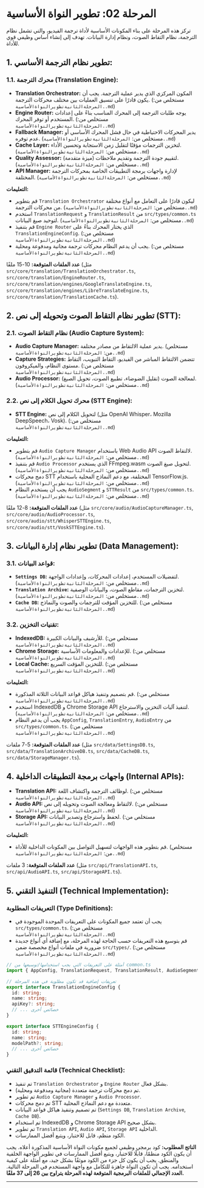 # المرحلة 02: تطوير النواة الأساسية

تركز هذه المرحلة على بناء المكونات الأساسية لأداة ترجمة الفيديو، والتي تشمل نظام الترجمة، نظام التقاط الصوت، ونظام إدارة البيانات. تهدف إلى إنشاء أساس وظيفي قوي للأداة.

## 1. تطوير نظام الترجمة الأساسي:

### 1.1. محرك الترجمة (Translation Engine):

*   **Translation Orchestrator:** المكون المركزي الذي يدير عملية الترجمة. يجب أن يكون قادرًا على تنسيق العمليات بين مختلف محركات الترجمة. (مستخلص من: `المرحلةالثانيةتطويرالنواةالأساسية..md`)
*   **Engine Router:** يوجه طلبات الترجمة إلى المحرك المناسب بناءً على إعدادات المستخدم أو توفر المحرك. (مستخلص من: `المرحلةالثانيةتطويرالنواةالأساسية..md`)
*   **Fallback Manager:** يدير المحركات الاحتياطية في حال فشل المحرك الأساسي أو عدم توفره. (مستخلص من: `المرحلةالثانيةتطويرالنواةالأساسية..md`)
*   **Cache Layer:** لتخزين الترجمات مؤقتًا لتقليل زمن الاستجابة وتحسين الأداء. (مستخلص من: `المرحلةالثانيةتطويرالنواةالأساسية..md`)
*   **Quality Assessor:** (ميزة متقدمة) لتقييم جودة الترجمة وتقديم ملاحظات. (مستخلص من: `المرحلةالثانيةتطويرالنواةالأساسية..md`)
*   **API Manager:** لإدارة واجهات برمجة التطبيقات الخاصة بمحركات الترجمة المختلفة. (مستخلص من: `المرحلةالثانيةتطويرالنواةالأساسية..md`)

**التعليمات:**
*   قم بتطوير `Translation Orchestrator` ليكون قادرًا على التعامل مع أنواع مختلفة من محركات الترجمة. (مستخلص من: `المرحلةالثانيةتطويرالنواةالأساسية..md`)
*   استخدم `TranslationRequest` و `TranslationResult` من `src/types/common.ts` لتوحيد صيغ البيانات. (مستخلص من: `المرحلةالثانيةتطويرالنواةالأساسية..md`)
*   قم بتنفيذ `Engine Router` الذي يختار المحرك بناءً على `TranslationEngineConfig`. (مستخلص من: `المرحلةالثانيةتطويرالنواةالأساسية..md`)
*   يجب أن يدعم النظام محركات ترجمة مجانية ومدفوعة ومحلية. (مستخلص من: `المرحلةالثانيةتطويرالنواةالأساسية..md`)

**عدد الملفات المتوقعة:** 10-15 ملفًا (مثل `src/core/translation/TranslationOrchestrator.ts`, `src/core/translation/EngineRouter.ts`, `src/core/translation/engines/GoogleTranslateEngine.ts`, `src/core/translation/engines/LibreTranslateEngine.ts`, `src/core/translation/TranslationCache.ts`).

## 2. تطوير نظام التقاط الصوت وتحويله إلى نص (STT):

### 2.1. نظام التقاط الصوت (Audio Capture System):

*   **Audio Capture Manager:** يدير عملية الالتقاط من مصادر مختلفة. (مستخلص من: `المرحلةالثانيةتطويرالنواةالأساسية..md`)
*   **Capture Strategies:** تتضمن الالتقاط المباشر من الفيديو، التقاط التبويب، التقاط مستوى النظام، والميكروفون. (مستخلص من: `المرحلةالثانيةتطويرالنواةالأساسية..md`)
*   **Audio Processor:** لمعالجة الصوت (تقليل الضوضاء، تطبيع الصوت، تحويل الصيغ). (مستخلص من: `المرحلةالثانيةتطويرالنواةالأساسية..md`)

### 2.2. محرك تحويل الكلام إلى نص (STT Engine):

*   **STT Engine:** لتحويل الكلام إلى نص (مثل OpenAI Whisper، Mozilla DeepSpeech، Vosk). (مستخلص من: `المرحلةالثانيةتطويرالنواةالأساسية..md`)

**التعليمات:**
*   قم بتطوير `Audio Capture Manager` باستخدام Web Audio API لالتقاط الصوت. (مستخلص من: `المرحلةالثانيةتطويرالنواةالأساسية..md`)
*   قم بتنفيذ `Audio Processor` الذي يستخدم FFmpeg.wasm لتحويل صيغ الصوت. (مستخلص من: `المرحلةالثانيةتطويرالنواةالأساسية..md`)
*   دمج محركات STT المختلفة، مع دعم النماذج المحلية باستخدام TensorFlow.js. (مستخلص من: `المرحلةالثانيةتطويرالنواةالأساسية..md`)
*   يجب أن يستخدم النظام `AudioSegment` و `STTResult` من `src/types/common.ts`. (مستخلص من: `المرحلةالثانيةتطويرالنواةالأساسية..md`)

**عدد الملفات المتوقعة:** 8-12 ملفًا (مثل `src/core/audio/AudioCaptureManager.ts`, `src/core/audio/AudioProcessor.ts`, `src/core/audio/stt/WhisperSTTEngine.ts`, `src/core/audio/stt/VoskSTTEngine.ts`).

## 3. تطوير نظام إدارة البيانات (Data Management):

### 3.1. قواعد البيانات:

*   **`Settings DB`:** لتفضيلات المستخدم، إعدادات المحركات، وإعدادات الواجهة. (مستخلص من: `المرحلةالثانيةتطويرالنواةالأساسية..md`)
*   **`Translation Archive`:** لتخزين الترجمات، مقاطع الصوت، والبيانات الوصفية. (مستخلص من: `المرحلةالثانيةتطويرالنواةالأساسية..md`)
*   **`Cache DB`:** للتخزين المؤقت للترجمات والصوت والنماذج. (مستخلص من: `المرحلةالثانيةتطويرالنواةالأساسية..md`)

### 3.2. تقنيات التخزين:

*   **IndexedDB:** للأرشيف والبيانات الكبيرة. (مستخلص من: `المرحلةالثانيةتطويرالنواةالأساسية..md`)
*   **Chrome Storage:** للإعدادات والمعلومات الأساسية. (مستخلص من: `المرحلةالثانيةتطويرالنواةالأساسية..md`)
*   **Local Cache:** للتخزين المؤقت السريع. (مستخلص من: `المرحلةالثانيةتطويرالنواةالأساسية..md`)

**التعليمات:**
*   قم بتصميم وتنفيذ هياكل قواعد البيانات الثلاثة المذكورة. (مستخلص من: `المرحلةالثانيةتطويرالنواةالأساسية..md`)
*   استخدم IndexedDB و Chrome Storage API لتنفيذ آليات التخزين والاسترجاع. (مستخلص من: `المرحلةالثانيةتطويرالنواةالأساسية..md`)
*   يجب أن يدعم النظام `AppConfig`, `TranslationEntry`, `AudioEntry` من `src/types/common.ts`. (مستخلص من: `المرحلةالثانيةتطويرالنواةالأساسية..md`)

**عدد الملفات المتوقعة:** 5-7 ملفات (مثل `src/data/SettingsDB.ts`, `src/data/TranslationArchiveDB.ts`, `src/data/CacheDB.ts`, `src/data/StorageManager.ts`).

## 4. واجهات برمجة التطبيقات الداخلية (Internal APIs):

*   **Translation API:** لوظائف الترجمة واكتشاف اللغة. (مستخلص من: `المرحلةالثانيةتطويرالنواةالأساسية..md`)
*   **Audio API:** لالتقاط ومعالجة الصوت وتحويله إلى نص. (مستخلص من: `المرحلةالثانيةتطويرالنواةالأساسية..md`)
*   **Storage API:** لحفظ واسترجاع وتصدير البيانات. (مستخلص من: `المرحلةالثانيةتطويرالنواةالأساسية..md`)

**التعليمات:**
*   قم بتطوير هذه الواجهات لتسهيل التواصل بين المكونات الداخلية للأداة. (مستخلص من: `المرحلةالثانيةتطويرالنواةالأساسية..md`)

**عدد الملفات المتوقعة:** 3 ملفات (مثل `src/api/TranslationAPI.ts`, `src/api/AudioAPI.ts`, `src/api/StorageAPI.ts`).

## 5. التنفيذ التقني (Technical Implementation):

### التعريفات المطلوبة (Type Definitions):

*   يجب أن تعتمد جميع المكونات على التعريفات الموحدة الموجودة في `src/types/common.ts`. (مستخلص من: `المرحلةالثانيةتطويرالنواةالأساسية..md`)
*   قم بتوسيع هذه التعريفات حسب الحاجة لهذه المرحلة، مع إضافة أي أنواع جديدة ضرورية في ملفات أنواع مخصصة ضمن `src/types/`. (مستخلص من: `المرحلةالثانيةتطويرالنواةالأساسية..md`)

```typescript
// أمثلة على التعريفات التي يجب استخدامها/توسيعها من common.ts
import { AppConfig, TranslationRequest, TranslationResult, AudioSegment, STTResult } from "../../types/common";

// تعريفات إضافية قد تكون مطلوبة في هذه المرحلة
export interface TranslationEngineConfig {
  id: string;
  name: string;
  apiKey?: string;
  // ... خصائص أخرى
}

export interface STTEngineConfig {
  id: string;
  name: string;
  modelPath?: string;
  // ... خصائص أخرى
}
```

### قائمة التدقيق التقني (Technical Checklist):

*   تم تنفيذ `Translation Orchestrator` و `Engine Router` بشكل فعال.
*   تم دمج محركات ترجمة متعددة (مجانية ومدفوعة ومحلية).
*   تم تطوير `Audio Capture Manager` و `Audio Processor`.
*   تم دمج محركات STT متعددة مع دعم النماذج المحلية.
*   تم تصميم وتنفيذ هياكل قواعد البيانات (`Settings DB`, `Translation Archive`, `Cache DB`).
*   تم استخدام IndexedDB و Chrome Storage API بشكل صحيح.
*   تم تطوير `Translation API`, `Audio API`, `Storage API` الداخلية.
*   الكود منظم، قابل للاختبار، ويتبع أفضل الممارسات.

**الناتج المطلوب:** كود برمجي وظيفي لجميع مكونات النواة الأساسية المذكورة أعلاه. يجب أن يكون الكود منظمًا، قابلًا للاختبار، ويتبع أفضل الممارسات في تطوير الواجهة الخلفية والمنطق. يجب أن يكون كل جزء من الكود موثقًا بشكل جيد، مع أمثلة على كيفية استخدامه. يجب أن تكون النواة جاهزة للتكامل مع واجهة المستخدم في المرحلة التالية. **العدد الإجمالي للملفات البرمجية المتوقعة لهذه المرحلة يتراوح بين 26 إلى 37 ملفًا.**

---
